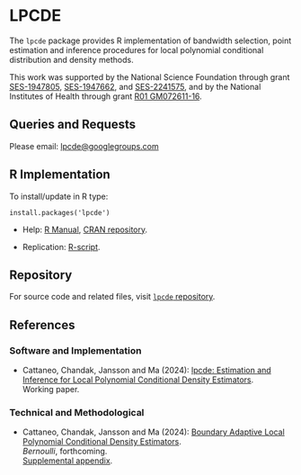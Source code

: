 # LPCDE

The `lpcde` package provides R implementation of bandwidth selection, point estimation and inference procedures for local polynomial conditional distribution and density methods.

This work was supported by the National Science Foundation through grant [SES-1947805](https://www.nsf.gov/awardsearch/showAward?AWD_ID=1947805), [SES-1947662](https://www.nsf.gov/awardsearch/showAward?AWD_ID=1947662), and [SES-2241575](https://www.nsf.gov/awardsearch/showAward?AWD_ID=2241575), and by the National Institutes of Health through grant [R01 GM072611-16](https://reporter.nih.gov/project-details/10093056).

## Queries and Requests

Please email: [lpcde@googlegroups.com](mailto:lpcde@googlegroups.com)

## R Implementation

To install/update in R type:
```
install.packages('lpcde')
```
- Help: [R Manual](https://cran.r-project.org/web/packages/lpcde/lpcde.pdf), [CRAN repository](https://cran.r-project.org/package=lpcde).

- Replication: [R-script](https://github.com/nppackages/lpcde/blob/main/R/lpcde_illustration.R).

## Repository

For source code and related files, visit [`lpcde` repository](https://github.com/nppackages/lpcde/).


## References

### Software and Implementation

- Cattaneo, Chandak, Jansson and Ma (2024): [lpcde: Estimation and Inference for Local Polynomial Conditional Density Estimators](https://nppackages.github.io/references/Cattaneo-Chandak-Jansson-Ma_2024_lpcde.pdf).<br>
Working paper.


### Technical and Methodological

- Cattaneo, Chandak, Jansson and Ma (2024): [Boundary Adaptive Local Polynomial Conditional Density Estimators](https://nppackages.github.io/references/Cattaneo-Chandak-Jansson-Ma_2024_Bernoulli.pdf).<br>
_Bernoulli_, forthcoming.<br>
[Supplemental appendix](https://nppackages.github.io/references/Cattaneo-Chandak-Jansson-Ma_2024_Bernoulli--Supplemental.pdf).


<br><br>
